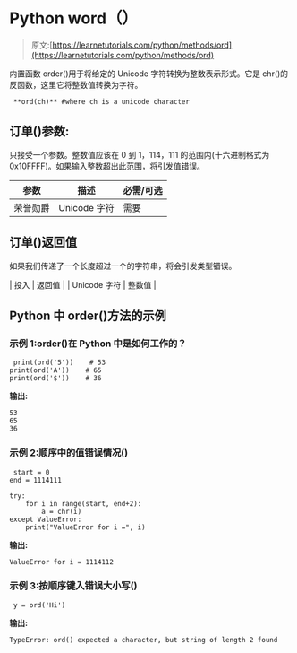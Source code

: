 # Python word（）

> 原文:[https://learnetutorials.com/python/methods/ord](https://learnetutorials.com/python/methods/ord)

内置函数 order()用于将给定的 Unicode 字符转换为整数表示形式。它是 chr()的反函数，这里它将整数值转换为字符。

```
 **ord(ch)** #where ch is a unicode character 

```

## 订单()参数:

只接受一个参数。整数值应该在 0 到 1，114，111 的范围内(十六进制格式为 0x10FFFF)。如果输入整数超出此范围，将引发值错误。

| 参数 | 描述 | 必需/可选 |
| --- | --- | --- |
| 荣誉勋爵 | Unicode 字符 | 需要 |

## 订单()返回值

如果我们传递了一个长度超过一个的字符串，将会引发类型错误。

| 投入 | 返回值 |
| Unicode 字符 | 整数值 |

## Python 中 order()方法的示例

### 示例 1:order()在 Python 中是如何工作的？

```
 print(ord('5'))    # 53
print(ord('A'))    # 65
print(ord('$'))    # 36 

```

**输出:**

```
53
65
36
```

### 示例 2:顺序中的值错误情况()

```
 start = 0
end = 1114111

try:
    for i in range(start, end+2):
        a = chr(i)
except ValueError:
    print("ValueError for i =", i) 

```

**输出:**

```
ValueError for i = 1114112 
```

### 示例 3:按顺序键入错误大小写()

```
 y = ord('Hi') 

```

**输出:**

```
TypeError: ord() expected a character, but string of length 2 found 
```